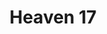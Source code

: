 ---
title: "Heaven 17"
summary: "Formed as a side project of the , the production company formed by and , after their departure from the in 1980. Known for hit singles such as Temptation & Let Me Go. The name \"Heaven 17\" is derived from 's movie \"A Clockwork Orange\", where Heaven 17 is mentioned as one of the hip bands in the record store scene."
image: "heaven-17.jpg"
apple_music_artist_url: "https://music.apple.com/gb/artist/heaven-17/5903146"
wikipedia_url: "none"
---